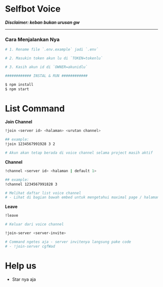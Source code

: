 # Selfbot Voice

***Disclaimer: keban bukan urusan gw***

---

### Cara Menjalankan Nya

```bash
# 1. Rename file `.env.example` jadi `.env`

# 2. Masukin token akun lu di `TOKEN=tokenlu`

# 3. Kasih akun id di `OWNER=akunidlu`

############ INSTAL & RUN ############

$ npm install
$ npm start
```

# List Command

**Join Channel**
```bash
!join <server id> <halaman> <urutan channel>

## example:
!join 1234567991928 3 2

# Akun akan tetap berada di voice channel selama project masih aktif
```

**Channel**
```bash
!channel <server id> <halaman | default 1>

## example:
!channel 1234567991828 3

# Melihat daftar list voice channel
# - Lihat di bagian bawah embed untuk mengetahui maximal page / halaman
```

**Leave**
```bash
!leave

# Keluar dari voice channel
```

```bash
!join-server <server-invite>

# Command ngetes aja - server invitenya langsung pake code
# - !join-server cgfWad
```

# Help us
- Star nya aja
